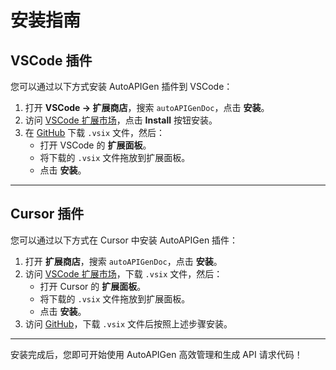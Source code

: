 <!--
 * @FilePath: /vscode插件/autoAPIGenDoc/docs/guide/installation.md
 * @Description: 
-->
# 安装指南

## VSCode 插件

您可以通过以下方式安装 AutoAPIGen 插件到 VSCode：

1. 打开 **VSCode -> 扩展商店**，搜索 `autoAPIGenDoc`，点击 **安装**。
2. 访问 [VSCode 扩展市场](https://marketplace.visualstudio.com/items?itemName=script.AutoAPIGen)，点击 **Install** 按钮安装。
3. 在 [GitHub](https://github.com/983033995/AutoAPIGen-Vsix) 下载 `.vsix` 文件，然后：
   - 打开 VSCode 的 **扩展面板**。
   - 将下载的 `.vsix` 文件拖放到扩展面板。
   - 点击 **安装**。

---

## Cursor 插件

您可以通过以下方式在 Cursor 中安装 AutoAPIGen 插件：

1. 打开 **扩展商店**，搜索 `autoAPIGenDoc`，点击 **安装**。
2. 访问 [VSCode 扩展市场](https://marketplace.visualstudio.com/items?itemName=script.AutoAPIGen)，下载 `.vsix` 文件，然后：
   - 打开 Cursor 的 **扩展面板**。
   - 将下载的 `.vsix` 文件拖放到扩展面板。
   - 点击 **安装**。
3. 访问 [GitHub](https://github.com/983033995/AutoAPIGen-Vsix)，下载 `.vsix` 文件后按照上述步骤安装。

---

安装完成后，您即可开始使用 AutoAPIGen 高效管理和生成 API 请求代码！
